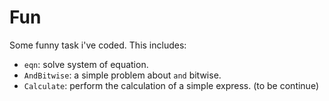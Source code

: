 # Fun
Some funny task i've coded. This includes:
- ``eqn``: solve system of equation.
- ``AndBitwise``: a simple problem about ``and`` bitwise.
- ``Calculate``: perform the calculation of a simple express.
(to be continue)
